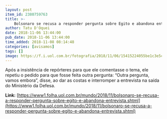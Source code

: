 ```yaml
---
layout: post
item_id: 2380759763
title: >-
    Bolsonaro se recusa a responder pergunta sobre Egito e abandona entrevista
author: Tatu D'Oquei
date: 2018-11-06 13:44:00
pub_date: 2018-11-06 13:44:00
time_added: 2018-11-08 08:14:48
categories: [avisamos]
tags: []
image: https://f.i.uol.com.br/fotografia/2018/11/06/15415224055be1c3e5c56a7_1541522405_3x2_rt.jpg
---
```


Após a insistência de repórteres para que ele comentasse o tema, ele repetiu o pedido para que fosse feita outra pergunta: “Outra pergunta, vamos embora”, disse, ao dar as costas e interromper a entrevista na saída do Ministério da Defesa.

**Link:** [https://www1.folha.uol.com.br/mundo/2018/11/bolsonaro-se-recusa-a-responder-pergunta-sobre-egito-e-abandona-entrevista.shtml](https://www1.folha.uol.com.br/mundo/2018/11/bolsonaro-se-recusa-a-responder-pergunta-sobre-egito-e-abandona-entrevista.shtml)

